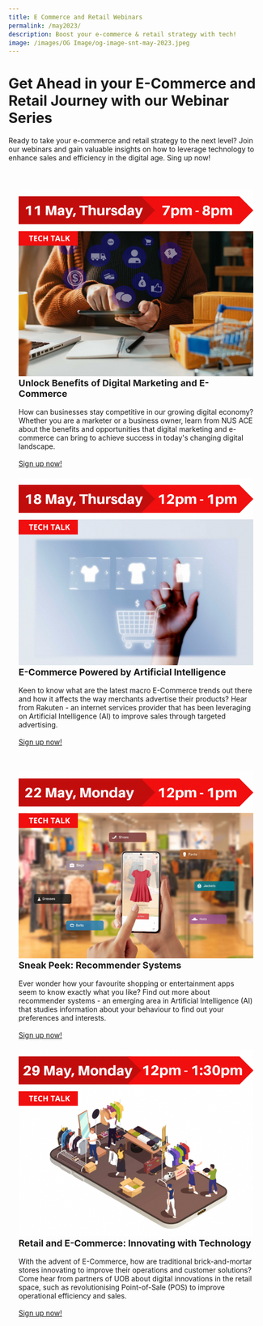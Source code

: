 ```yaml
---
title: E Commerce and Retail Webinars
permalink: /may2023/
description: Boost your e-commerce & retail strategy with tech!
image: /images/OG Image/og-image-snt-may-2023.jpeg
---
```

# Get Ahead in your E-Commerce and Retail Journey with our Webinar Series

Ready to take your e-commerce and retail strategy to the next level? Join our webinars and gain valuable insights on how to leverage technology to enhance sales and efficiency in the digital age. Sing up now!
 

<div class="row" style="padding: 20px 0px 10px 0px;">

<div class="col" style="padding: 20px 20px 0px 20px;"><img src="/images/May%202023/wa_11%20may.png" alt="Unlock Benefits of Digital Marketing and E-Commerce"><br>
<div class="header" style="font-size:18px"><b>Unlock Benefits of Digital Marketing and E-Commerce</b></div><br>How can businesses stay competitive in our growing digital economy? Whether you are a marketer or a business owner, learn from NUS ACE about the benefits and opportunities that digital marketing and e-commerce can bring to achieve success in today's changing digital landscape.<br><br><a href="https://go.gov.sg/wa-sgecommerce-may23" target="_blank">Sign up now!</a>
</div>

<div class="col" style="padding: 20px 20px 0px 20px;"><img src="/images/May%202023/wa_18%20may.png" alt="E-Commerce Powered by Artificial Inteligence"><br>
<div class="header" style="font-size:18px"><b>E-Commerce Powered by Artificial Intelligence</b></div><br>Keen to know what are the latest macro E-Commerce trends out there and how it affects the way merchants advertise their products? Hear from Rakuten - an internet services provider that has been leveraging on Artificial Intelligence (AI) to improve sales through targeted advertising.<br><br><a href="https://go.gov.sg/wa-ecommerce-may23" target="_blank">Sign up now!</a>
</div>

</div>

<div class="row" style="padding: 20px 0px 10px 0px;">

<div class="col" style="padding: 20px 20px 0px 20px;"><img src="/images/May%202023/wa_22%20may.png" alt="Sneak Peek: Recommender Systems"><br>
<div class="header" style="font-size:18px"><b>Sneak Peek: Recommender Systems</b></div><br>Ever wonder how your favourite shopping or entertainment apps seem to know exactly what you like? Find out more about recommender systems - an emerging area in Artificial Intelligence (AI) that studies information about your behaviour to find out your preferences and interests.<br><br><a href="https://go.gov.sg/wa-recommender-may23" target="_blank">Sign up now!</a>
</div>

<div class="col" style="padding: 20px 20px 0px 20px;"><img src="/images/May%202023/wa_29%20may.png" alt="Retail and E-Commerce: Innovating with Technology"><br>
<div class="header" style="font-size:18px"><b>Retail and E-Commerce: Innovating with Technology</b></div><br>With the advent of E-Commerce, how are traditional brick-and-mortar stores innovating to improve their operations and customer solutions? Come hear from partners of UOB about digital innovations in the retail space, such as revolutionising Point-of-Sale (POS) to improve operational efficiency and sales.<br><br><a href="https://go.gov.sg/wa-uob-may23" target="_blank">Sign up now!</a>
</div>
	
</div>